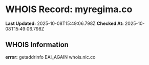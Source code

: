 # WHOIS Record: myregima.co

**Last Updated:** 2025-10-08T15:49:06.798Z
**Checked At:** 2025-10-08T15:49:06.798Z

## WHOIS Information

**error:** getaddrinfo EAI_AGAIN whois.nic.co

